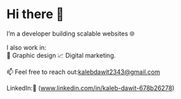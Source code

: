 # Hi there 👋

I’m a developer building scalable websites 🌐  
 
I also work in:  
🎨 Graphic design
📈 Digital marketing.
 
📫 Feel free to reach out:[kalebdawit2343@gmail.com](mailto:kalebdawit2343@gmail.com)  

LinkedIn:🔗 (www.linkedin.com/in/kaleb-dawit-678b26278)
